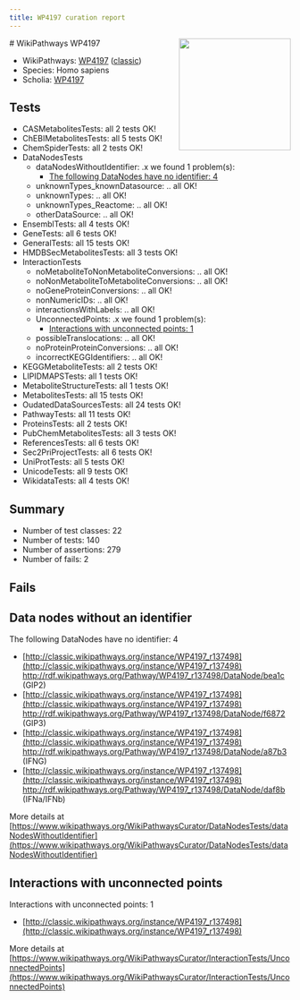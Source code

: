 ```yaml
---
title: WP4197 curation report
---
```


<img style="float: right; width: 200px" src="https://upload.wikimedia.org/wikipedia/commons/thumb/8/83/Wplogo_with_text_500.png/640px-Wplogo_with_text_500.png" />
# WikiPathways WP4197

* WikiPathways: [WP4197](https://wikipathways.org/pathways/WP4197) ([classic](https://classic.wikipathways.org/instance/WP4197))
* Species: Homo sapiens
* Scholia: [WP4197](https://scholia.toolforge.org/wikipathways/WP4197)
## Tests
* CASMetabolitesTests: all 2 tests OK!
* ChEBIMetabolitesTests: all 5 tests OK!
* ChemSpiderTests: all 2 tests OK!
* DataNodesTests
    * dataNodesWithoutIdentifier: .x we found 1 problem(s):
        * [The following DataNodes have no identifier: 4](#d2d32fa3)
    * unknownTypes_knownDatasource: .. all OK!
    * unknownTypes: .. all OK!
    * unknownTypes_Reactome: .. all OK!
    * otherDataSource: .. all OK!
* EnsemblTests: all 4 tests OK!
* GeneTests: all 6 tests OK!
* GeneralTests: all 15 tests OK!
* HMDBSecMetabolitesTests: all 3 tests OK!
* InteractionTests
    * noMetaboliteToNonMetaboliteConversions: .. all OK!
    * noNonMetaboliteToMetaboliteConversions: .. all OK!
    * noGeneProteinConversions: .. all OK!
    * nonNumericIDs: .. all OK!
    * interactionsWithLabels: .. all OK!
    * UnconnectedPoints: .x we found 1 problem(s):
        * [Interactions with unconnected points: 1](#35a61ad9)
    * possibleTranslocations: .. all OK!
    * noProteinProteinConversions: .. all OK!
    * incorrectKEGGIdentifiers: .. all OK!
* KEGGMetaboliteTests: all 2 tests OK!
* LIPIDMAPSTests: all 1 tests OK!
* MetaboliteStructureTests: all 1 tests OK!
* MetabolitesTests: all 15 tests OK!
* OudatedDataSourcesTests: all 24 tests OK!
* PathwayTests: all 11 tests OK!
* ProteinsTests: all 2 tests OK!
* PubChemMetabolitesTests: all 3 tests OK!
* ReferencesTests: all 6 tests OK!
* Sec2PriProjectTests: all 6 tests OK!
* UniProtTests: all 5 tests OK!
* UnicodeTests: all 9 tests OK!
* WikidataTests: all 4 tests OK!


## Summary

* Number of test classes: 22
* Number of tests: 140
* Number of assertions: 279
* Number of fails: 2

## Fails

<a name="d2d32fa3" />

## Data nodes without an identifier

The following DataNodes have no identifier: 4

* [http://classic.wikipathways.org/instance/WP4197_r137498](http://classic.wikipathways.org/instance/WP4197_r137498) http://rdf.wikipathways.org/Pathway/WP4197_r137498/DataNode/bea1c (GIP2)
* [http://classic.wikipathways.org/instance/WP4197_r137498](http://classic.wikipathways.org/instance/WP4197_r137498) http://rdf.wikipathways.org/Pathway/WP4197_r137498/DataNode/f6872 (GIP3)
* [http://classic.wikipathways.org/instance/WP4197_r137498](http://classic.wikipathways.org/instance/WP4197_r137498) http://rdf.wikipathways.org/Pathway/WP4197_r137498/DataNode/a87b3 (IFNG)
* [http://classic.wikipathways.org/instance/WP4197_r137498](http://classic.wikipathways.org/instance/WP4197_r137498) http://rdf.wikipathways.org/Pathway/WP4197_r137498/DataNode/daf8b (IFNa/IFNb)


More details at [https://www.wikipathways.org/WikiPathwaysCurator/DataNodesTests/dataNodesWithoutIdentifier](https://www.wikipathways.org/WikiPathwaysCurator/DataNodesTests/dataNodesWithoutIdentifier)

<a name="35a61ad9" />

## Interactions with unconnected points

Interactions with unconnected points: 1

* [http://classic.wikipathways.org/instance/WP4197_r137498](http://classic.wikipathways.org/instance/WP4197_r137498)


More details at [https://www.wikipathways.org/WikiPathwaysCurator/InteractionTests/UnconnectedPoints](https://www.wikipathways.org/WikiPathwaysCurator/InteractionTests/UnconnectedPoints)

